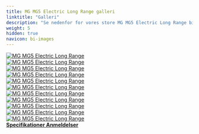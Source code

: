 ```yaml
---
title: MG MG5 Electric Long Range galleri
linktitle: "Galleri"
description: "Se nedenfor for vores store MG MG5 Electric Long Range billedgalleri. Klik på billederne for versioner i høj opløsning."
weight: 5
hidden: true
navicon: bi-images
---
```

<!-- markdownlint-disable MD033 -->
<div class="row" id ="my-gallery">
	<div class="pswp-grid-item col-6 col-md-4">
		<a href="https://media.evkx.net/multimedia/models/mg/mg5/mg5_electric_long_range/charging_1.jpg"
data-pswp-src="https://media.evkx.net/multimedia/models/mg/mg5/mg5_electric_long_range/charging_1.jpg"
data-pswp-width="3000"
data-pswp-height="2001" 
target="_blank">
			<img src="https://media.evkx.net/multimedia/models/mg/mg5/mg5_electric_long_range/charging_1_xst.jpg" alt="MG MG5 Electric Long Range" class="img-fluid " />
		</a>
	</div>
	<div class="pswp-grid-item col-6 col-md-4">
		<a href="https://media.evkx.net/multimedia/models/mg/mg5/mg5_electric_long_range/charging_2.jpg"
data-pswp-src="https://media.evkx.net/multimedia/models/mg/mg5/mg5_electric_long_range/charging_2.jpg"
data-pswp-width="2560"
data-pswp-height="1707" 
target="_blank">
			<img src="https://media.evkx.net/multimedia/models/mg/mg5/mg5_electric_long_range/charging_2_xst.jpg" alt="MG MG5 Electric Long Range" class="img-fluid " />
		</a>
	</div>
	<div class="pswp-grid-item col-6 col-md-4">
		<a href="https://media.evkx.net/multimedia/models/mg/mg5/mg5_electric_long_range/exterior_1.jpg"
data-pswp-src="https://media.evkx.net/multimedia/models/mg/mg5/mg5_electric_long_range/exterior_1.jpg"
data-pswp-width="2560"
data-pswp-height="1707" 
target="_blank">
			<img src="https://media.evkx.net/multimedia/models/mg/mg5/mg5_electric_long_range/exterior_1_xst.jpg" alt="MG MG5 Electric Long Range" class="img-fluid " />
		</a>
	</div>
	<div class="pswp-grid-item col-6 col-md-4">
		<a href="https://media.evkx.net/multimedia/models/mg/mg5/mg5_electric_long_range/frontseats_1.jpg"
data-pswp-src="https://media.evkx.net/multimedia/models/mg/mg5/mg5_electric_long_range/frontseats_1.jpg"
data-pswp-width="3000"
data-pswp-height="2005" 
target="_blank">
			<img src="https://media.evkx.net/multimedia/models/mg/mg5/mg5_electric_long_range/frontseats_1_xst.jpg" alt="MG MG5 Electric Long Range" class="img-fluid " />
		</a>
	</div>
	<div class="pswp-grid-item col-6 col-md-4">
		<a href="https://media.evkx.net/multimedia/models/mg/mg5/mg5_electric_long_range/interior_1.jpg"
data-pswp-src="https://media.evkx.net/multimedia/models/mg/mg5/mg5_electric_long_range/interior_1.jpg"
data-pswp-width="3000"
data-pswp-height="2002" 
target="_blank">
			<img src="https://media.evkx.net/multimedia/models/mg/mg5/mg5_electric_long_range/interior_1_xst.jpg" alt="MG MG5 Electric Long Range" class="img-fluid " />
		</a>
	</div>
	<div class="pswp-grid-item col-6 col-md-4">
		<a href="https://media.evkx.net/multimedia/models/mg/mg5/mg5_electric_long_range/interior_2.jpg"
data-pswp-src="https://media.evkx.net/multimedia/models/mg/mg5/mg5_electric_long_range/interior_2.jpg"
data-pswp-width="3000"
data-pswp-height="1999" 
target="_blank">
			<img src="https://media.evkx.net/multimedia/models/mg/mg5/mg5_electric_long_range/interior_2_xst.jpg" alt="MG MG5 Electric Long Range" class="img-fluid " />
		</a>
	</div>
	<div class="pswp-grid-item col-6 col-md-4">
		<a href="https://media.evkx.net/multimedia/models/mg/mg5/mg5_electric_long_range/main_1.jpg"
data-pswp-src="https://media.evkx.net/multimedia/models/mg/mg5/mg5_electric_long_range/main_1.jpg"
data-pswp-width="2560"
data-pswp-height="1639" 
target="_blank">
			<img src="https://media.evkx.net/multimedia/models/mg/mg5/mg5_electric_long_range/main_1_xst.jpg" alt="MG MG5 Electric Long Range" class="img-fluid " />
		</a>
	</div>
	<div class="pswp-grid-item col-6 col-md-4">
		<a href="https://media.evkx.net/multimedia/models/mg/mg5/mg5_electric_long_range/screens_1.jpg"
data-pswp-src="https://media.evkx.net/multimedia/models/mg/mg5/mg5_electric_long_range/screens_1.jpg"
data-pswp-width="3000"
data-pswp-height="2002" 
target="_blank">
			<img src="https://media.evkx.net/multimedia/models/mg/mg5/mg5_electric_long_range/screens_1_xst.jpg" alt="MG MG5 Electric Long Range" class="img-fluid " />
		</a>
	</div>
	<div class="pswp-grid-item col-6 col-md-4">
		<a href="https://media.evkx.net/multimedia/models/mg/mg5/mg5_electric_long_range/screens_2.jpg"
data-pswp-src="https://media.evkx.net/multimedia/models/mg/mg5/mg5_electric_long_range/screens_2.jpg"
data-pswp-width="2560"
data-pswp-height="1736" 
target="_blank">
			<img src="https://media.evkx.net/multimedia/models/mg/mg5/mg5_electric_long_range/screens_2_xst.jpg" alt="MG MG5 Electric Long Range" class="img-fluid " />
		</a>
	</div>
	<div class="pswp-grid-item col-6 col-md-4">
		<a href="https://media.evkx.net/multimedia/models/mg/mg5/mg5_electric_long_range/secondrowseats_1.jpg"
data-pswp-src="https://media.evkx.net/multimedia/models/mg/mg5/mg5_electric_long_range/secondrowseats_1.jpg"
data-pswp-width="3000"
data-pswp-height="2004" 
target="_blank">
			<img src="https://media.evkx.net/multimedia/models/mg/mg5/mg5_electric_long_range/secondrowseats_1_xst.jpg" alt="MG MG5 Electric Long Range" class="img-fluid " />
		</a>
	</div>
	<div class="pswp-grid-item col-6 col-md-4">
		<a href="https://media.evkx.net/multimedia/models/mg/mg5/mg5_electric_long_range/trunk_1.jpg"
data-pswp-src="https://media.evkx.net/multimedia/models/mg/mg5/mg5_electric_long_range/trunk_1.jpg"
data-pswp-width="3000"
data-pswp-height="1996" 
target="_blank">
			<img src="https://media.evkx.net/multimedia/models/mg/mg5/mg5_electric_long_range/trunk_1_xst.jpg" alt="MG MG5 Electric Long Range" class="img-fluid " />
		</a>
	</div>
</div>
<script type="module">
  import PhotoSwipeLightbox from '/js/photoswipe-lightbox.esm.js';
    const lightbox = new PhotoSwipeLightbox({
       gallery: '#my-gallery',
        children: 'a',
        pswpModule: () => import('/js/photoswipe.esm.js')
    });
lightbox.init();
</script>
<div class="mt-3 mb-3">
<a href="../specifications/" class="text-decoration-none text-black">
<strong><i class="bi-arrow-left"></i> Specifikationer </strong>
</a>
<a href="../reviews/" class="text-decoration-none text-black float-end">
<strong>Anmeldelser <i class="bi-arrow-right"></i></strong>
</a>
</div>
